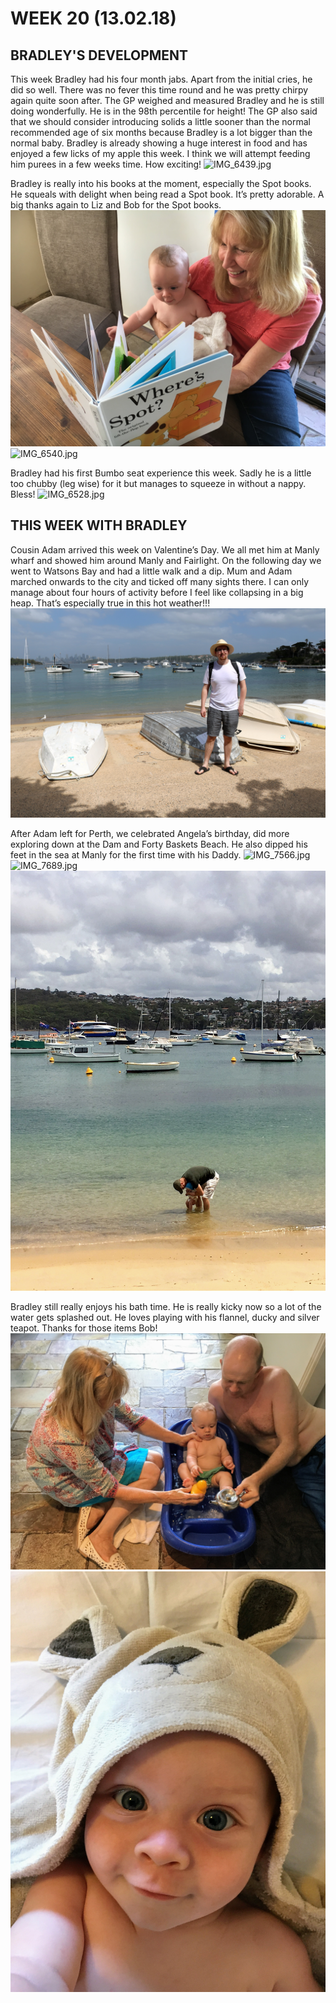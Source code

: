 # WEEK 20 (13.02.18)

## BRADLEY'S DEVELOPMENT
This week Bradley had his four month jabs. Apart from the initial cries, he did so well. There was no fever this time round and he was pretty chirpy again quite soon after. The GP weighed and measured Bradley and he is still doing wonderfully. He is in the 98th percentile for height! The GP also said that we should consider introducing solids a little sooner than the normal recommended age of six months because Bradley is a lot bigger than the normal baby. Bradley is already showing a huge interest in food and has enjoyed a few licks of my apple this week. I think we will attempt feeding him purees in a few weeks time. How exciting! 
![IMG_6439.jpg](IMG_6439.jpg "IMG_6439.jpg")

Bradley is really into his books at the moment, especially the Spot books. He squeals with delight when being read a Spot book. It’s pretty adorable. A big thanks again to Liz and Bob for the Spot books. 
![IMG_7604.jpg](IMG_7604.jpg "IMG_7604.jpg")
![IMG_6540.jpg](IMG_6540.jpg "IMG_6540.jpg")

Bradley had his first Bumbo seat experience this week. Sadly he is a little too chubby (leg wise) for it but manages to squeeze in without a nappy. Bless! 
![IMG_6528.jpg](IMG_6528.jpg "IMG_6528.jpg")

## THIS WEEK WITH BRADLEY
Cousin Adam arrived this week on Valentine’s Day. We all met him at Manly wharf and showed him around Manly and Fairlight. On the following day we went to Watsons Bay and had a little walk and a dip. Mum and Adam marched onwards to the city and ticked off many sights there. I can only manage about four hours of activity before I feel like collapsing in a big heap. That’s especially true in this hot weather!!! 
![IMG_6464.jpg](IMG_6464.jpg "IMG_6464.jpg")

After Adam left for Perth, we celebrated Angela’s birthday, did more exploring down at the Dam and Forty Baskets Beach. He also dipped his feet in the sea at Manly for the first time with his Daddy. 
![IMG_7566.jpg](IMG_7566.jpg "IMG_7566.jpg")
![IMG_7689.jpg](IMG_7689.jpg "IMG_7689.jpg")
![IMG_7738.jpg](IMG_7738.jpg "IMG_7738.jpg")

Bradley still really enjoys his bath time. He is really kicky now so a lot of the water gets splashed out. He loves playing with his flannel, ducky and silver teapot. Thanks for those items Bob! 
![IMG_7486.jpg](IMG_7486.jpg "IMG_7486.jpg")
![IMG_7629.jpg](IMG_7629.jpg "IMG_7629.jpg")

